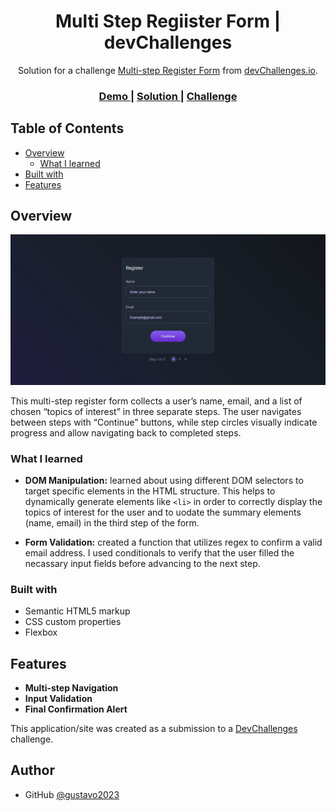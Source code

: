 <!-- Please update value in the {}  -->

<h1 align="center">Multi Step Regiister Form | devChallenges</h1>

<div align="center">
   Solution for a challenge <a href="https://devchallenges.io/challenge/multi-step-register-form" target="_blank">Multi-step Register Form</a> from <a href="http://devchallenges.io" target="_blank">devChallenges.io</a>.
</div>

<div align="center">
  <h3>
    <a href="https://gustavo2023.github.io/multi-step-register-form/">
      Demo
    </a>
    <span> | </span>
    <a href="https://devchallenges.io/solution/45298">
      Solution
    </a>
    <span> | </span>
    <a href="https://devchallenges.io/challenge/multi-step-register-form">
      Challenge
    </a>
  </h3>
</div>

<!-- TABLE OF CONTENTS -->

## Table of Contents

- [Overview](#overview)
  - [What I learned](#what-i-learned)
- [Built with](#built-with)
- [Features](#features)

<!-- OVERVIEW -->

## Overview

![screenshot](./design/screencapture.png)

This multi-step register form collects a user’s name, email, and a list of chosen “topics of interest” in three separate steps. The user navigates between steps with “Continue” buttons, while step circles visually indicate progress and allow navigating back to completed steps.

### What I learned

- **DOM Manipulation:** learned about using different DOM selectors to target specific elements in the HTML structure. This helps to dynamically generate elements like `<li>` in order to correctly display the topics of interest for the user and to uodate the summary elements (name, email) in the third step of the form.

- **Form Validation:** created a function that utilizes regex to confirm a valid email address. I used conditionals to verify that the user filled the necassary input fields before advancing to the next step.

### Built with

- Semantic HTML5 markup
- CSS custom properties
- Flexbox

## Features

- **Multi-step Navigation**
- **Input Validation**
- **Final Confirmation Alert**

This application/site was created as a submission to a [DevChallenges](https://devchallenges.io/challenges-dashboard) challenge.

## Author

- GitHub [@gustavo2023](https://github.com/gustavo2023)
